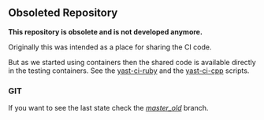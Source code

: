 ## Obsoleted Repository

**This repository is obsolete and is not developed anymore.**

Originally this was intended as a place for sharing the CI code.

But as we started using containers then the shared code is available directly in
the testing containers. See the [yast-ci-ruby](
https://github.com/yast/ci-ruby-container/blob/master/package/yast-ci-ruby) and
the [yast-ci-cpp](
https://github.com/yast/ci-cpp-container/blob/master/package/yast-ci-cpp)
scripts.

### GIT

If you want to see the last state check the [*master_old*](../master_old) branch.
